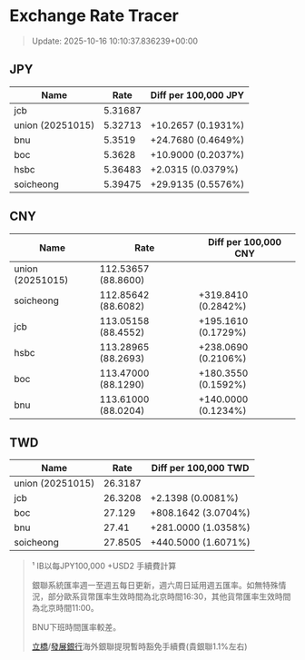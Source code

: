 # Exchange Rate Tracer

> Update: 2025-10-16 10:10:37.836239+00:00

## JPY

| Name             |    Rate | Diff per 100,000 JPY   |
|------------------|---------|------------------------|
| jcb              | 5.31687 |                        |
| union (20251015) | 5.32713 | +10.2657 (0.1931%)     |
| bnu              | 5.3519  | +24.7680 (0.4649%)     |
| boc              | 5.3628  | +10.9000 (0.2037%)     |
| hsbc             | 5.36483 | +2.0315 (0.0379%)      |
| soicheong        | 5.39475 | +29.9135 (0.5576%)     |

## CNY

| Name             | Rate                | Diff per 100,000 CNY   |
|------------------|---------------------|------------------------|
| union (20251015) | 112.53657	(88.8600) |                        |
| soicheong        | 112.85642	(88.6082) | +319.8410 (0.2842%)    |
| jcb              | 113.05158	(88.4552) | +195.1610 (0.1729%)    |
| hsbc             | 113.28965	(88.2693) | +238.0690 (0.2106%)    |
| boc              | 113.47000	(88.1290) | +180.3550 (0.1592%)    |
| bnu              | 113.61000	(88.0204) | +140.0000 (0.1234%)    |

## TWD

| Name             |    Rate | Diff per 100,000 TWD   |
|------------------|---------|------------------------|
| union (20251015) | 26.3187 |                        |
| jcb              | 26.3208 | +2.1398 (0.0081%)      |
| boc              | 27.129  | +808.1642 (3.0704%)    |
| bnu              | 27.41   | +281.0000 (1.0358%)    |
| soicheong        | 27.8505 | +440.5000 (1.6071%)    |


> ¹ IB以每JPY100,000 +USD2 手續費計算
>
> 銀聯系統匯率週一至週五每日更新，週六周日延用週五匯率。如無特殊情況，部分歐系貨幣匯率生效時間為北京時間16:30，其他貨幣匯率生效時間為北京時間11:00。
>
> BNU下班時間匯率較差。
>
> [立橋](https://www.wlbank.com.mo/uploads/ueditor/file/20181211/1544536513900230.pdf)/[發展銀行](https://www.mdb.com.mo/Service_Charges_20230728.pdf)海外銀聯提現暫時豁免手續費(貴銀聯1.1%左右)

